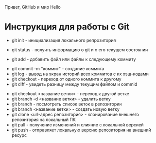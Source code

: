 Привет, GitHub и мир
Hello
# Инструкция для работы с Git
* git init - инициализация локального репрозитория
+ git status - получть информацию о git и о его текущем состоянии
- git add - добавить файл или файлы к следующему коммиту
* git commit -m "коммит" - создание коммита 
* git log - вывод на экран историй всех коммитов с их хэш-кодами
* git checkout - переход от одного коммита к другому
* git diff - увидеть разницу между текущим файлом и commid
+ git checkout <название ветки> - переход к другой ветке
+ git branch -d <название ветки> - удалить ветку
+ git branch - посмотреть список веток в репозитории
+ git branch <название ветки> - создать новую ветку
+ git clone <url-адрес репозитория> - клонирование внешнего репозитория на локальный ПК
+ git pull - получение изменений и слияние с локальной версией
+ git push - отправляет локальную версию репозитория на внешний ресурс
